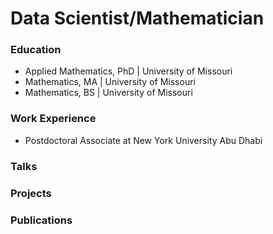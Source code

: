 # Data Scientist/Mathematician


### Education
- Applied Mathematics, PhD | University of Missouri
- Mathematics, MA    | University of Missouri
- Mathematics, BS    | University of Missouri

### Work Experience
- Postdoctoral Associate at New York University Abu Dhabi


### Talks
### Projects 
### Publications
